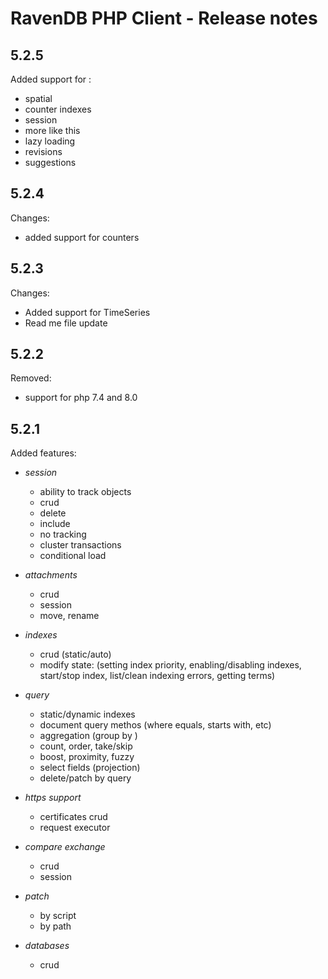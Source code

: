 RavenDB PHP Client - Release notes
==================================

## 5.2.5

Added support for :
- spatial
- counter indexes
- session
- more like this
- lazy loading
- revisions
- suggestions

## 5.2.4

Changes:
- added support for counters

## 5.2.3

Changes:
- Added support for TimeSeries
- Read me file update

## 5.2.2

Removed:
- support for php 7.4 and 8.0

## 5.2.1

Added features:

- *session*
    - ability to track objects
    - crud
    - delete
    - include
    - no tracking
    - cluster transactions
    - conditional load

- *attachments*
    - crud
    - session
    - move, rename

- *indexes*
    - crud (static/auto)
    - modify state: (setting index priority, enabling/disabling indexes, start/stop index, list/clean indexing errors, getting terms)

- *query*
    - static/dynamic indexes
    - document query methos (where equals, starts with, etc)
    - aggregation (group by )
    - count, order, take/skip
    - boost, proximity, fuzzy
    - select fields (projection)
    - delete/patch by query

- *https support*
    - certificates crud
    - request executor

- *compare exchange*
    - crud
    - session

- *patch*
    - by script
    - by path

- *databases*
    - crud

